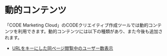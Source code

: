 # 動的コンテンツ

「CODE Marketing Cloud」のCODEクリエイティブ作成ツールでは動的コンテンツを利用できます。動的コンテンツには以下の種類があり、また今後も追加されます。

* [URLをキーにした同ページ閲覧中のユーザー数表示](./display-uu.md)

<!--
* [商品IDをキーにした同商品閲覧中のユーザー数表示](./display-uu2.md)
* [商品IDをキーにした購入件数表示](./display-cv.md)
* [ページ内要素を利用した動的表示](./use-in-page-element.md)
* [カートに入れた商品が一定時間購入されない場合ポップアップでお知らせ](./retargeting.md)
* [カートに商品が入った状態で訪問した場合ポップアップでお知らせ](./retargeting2.md)
* [レコメンドエンジンを使った動的商品おすすめ](./recommend-engine.md)
* [外部連携先のユーザー情報を動的表示](./integration.md)
-->
